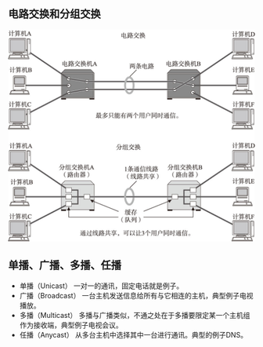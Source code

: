 ## 电路交换和分组交换
![](/assets/8c3a8a4f536a7b6ea4a1c968c21878f7)
## 单播、广播、多播、任播
- 单播（Unicast）
    一对一的通讯，固定电话就是例子。
- 广播（Broadcast）
    一台主机发送信息给所有与它相连的主机，典型例子电视播放。
- 多播（Multicast）
    多播与广播类似，不通之处在于多播要限定某一个主机组作为接收端，典型例子电视会议。
- 任播（Anycast）
    从多台主机中选择其中一台进行通讯。典型的例子DNS。
